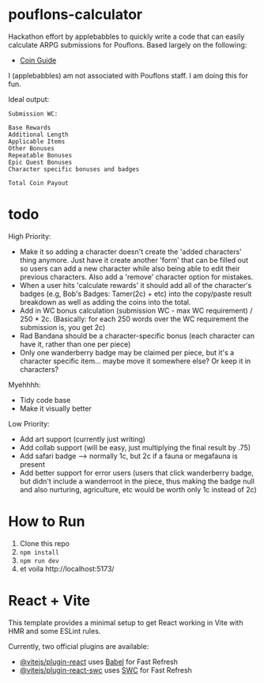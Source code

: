 # pouflons-calculator

Hackathon effort by applebabbles to quickly write a code that can easily calculate ARPG submissions for Pouflons.
Based largely on the following:

- [Coin Guide](https://www.play.pouflons.com/info/coins)

I (applebabbles) am not associated with Pouflons staff. I am doing this for fun.

Ideal output:

```
Submission WC:

Base Rewards
Additional Length
Applicable Items
Other Bonuses
Repeatable Bonuses
Epic Quest Bonuses
Character specific bonuses and badges

Total Coin Payout
```

# todo

High Priority:

- Make it so adding a character doesn't create the 'added characters' thing anymore. Just have it create another 'form' that can be filled out so users can add a new character while also being able to edit their previous characters. Also add a 'remove' character option for mistakes.
- When a user hits 'calculate rewards' it should add all of the character's badges (e.g, Bob's Badges: Tamer(2c) + etc) into the copy/paste result breakdown as well as adding the coins into the total.
- Add in WC bonus calculation (submission WC - max WC requirement) / 250 \* 2c. (Basically: for each 250 words over the WC requirement the submission is, you get 2c)
- Rad Bandana should be a character-specific bonus (each character can have it, rather than one per piece)
- Only one wanderberry badge may be claimed per piece, but it's a character specific item... maybe move it somewhere else? Or keep it in characters?

Myehhhh:

- Tidy code base
- Make it visually better

Low Priority:

- Add art support (currently just writing)
- Add collab support (will be easy, just multiplying the final result by .75)
- Add safari badge --> normally 1c, but 2c if a fauna or megafauna is present
- Add better support for error users (users that click wanderberry badge, but didn't include a wanderroot in the piece, thus making the badge null and also nurturing, agriculture, etc would be worth only 1c instead of 2c)

# How to Run

1. Clone this repo
2. `npm install`
3. `npm run dev`
4. et voila http://localhost:5173/

# React + Vite

This template provides a minimal setup to get React working in Vite with HMR and some ESLint rules.

Currently, two official plugins are available:

- [@vitejs/plugin-react](https://github.com/vitejs/vite-plugin-react/blob/main/packages/plugin-react/README.md) uses [Babel](https://babeljs.io/) for Fast Refresh
- [@vitejs/plugin-react-swc](https://github.com/vitejs/vite-plugin-react-swc) uses [SWC](https://swc.rs/) for Fast Refresh
